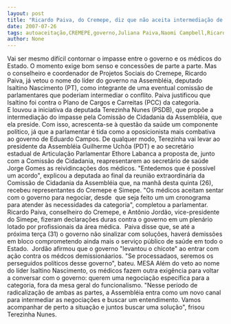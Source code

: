 ```yaml
---
layout: post
title: "Ricardo Paiva, do Cremepe, diz que não aceita intermediação de Isaltino, líder do governo"
date: 2007-07-26
tags: autoaceitação,CREMEPE,governo,Juliana Paiva,Naomi Campbell,Ricardo Salles,Seguradora Líder
author: None
---
```

Vai ser mesmo dif&iacute;cil contornar o impasse entre o governo e os m&eacute;dicos do Estado. O momento exige bom senso e concess&otilde;es de parte a parte. Mas o&nbsp;conselheiro e coordenador&nbsp;de Projetos Sociais do Cremepe, Ricardo Paiva, j&aacute; vetou o nome do l&iacute;der do governo na Assembl&eacute;ia, deputado Isaltino Nascimento (PT), como integrante de uma eventual comiss&atilde;o de parlamentares que poderiam intermediar o conflito.
Paiva justificou que Isaltino foi contra o Plano de Cargos e Carreitas (PCC) da categoria. E&nbsp;louvou a iniciativa da&nbsp;deputada Terezinha Nunes (PSDB), que prop&otilde;e a intermedia&ccedil;&atilde;o do impasse pela Comiss&atilde;o de Cidadania da Assembl&eacute;ia, que ela preside. Com isso, acrescenta-se &agrave; quest&atilde;o da sa&uacute;de um componente pol&iacute;tico, j&aacute; que a parlamentar &eacute; tida como a oposicionista mais combativa ao governo de Eduardo Campos.
De qualquer modo, Terezinha&nbsp;vai levar&nbsp;ao presidente da&nbsp;Assembl&eacute;ia&nbsp;Guilherme Uch&ocirc;a (PDT)&nbsp;e ao secret&aacute;rio estadual&nbsp;de Articula&ccedil;&atilde;o Parlamentar Ethore Labanca a proposta de, junto com a Comiss&atilde;o de Cidadania,&nbsp;reapresentarem ao secret&aacute;rio de sa&uacute;de Jorge Gomes as reividinca&ccedil;&otilde;es dos m&eacute;dicos. 
&quot;Entedemos que &eacute; poss&iacute;vel um acordo&quot;, explicou a deputada ao final da reuni&atilde;o extraordin&aacute;ria da Comiss&atilde;o de Cidadania da Assembl&eacute;ia que, na manh&atilde; desta quinta (26), recebeu representantes do Cremepe e Simepe.
&quot;Os m&eacute;dicos aceitam sentar com o governo para negociar, desde&nbsp; que seja feito um um cronograma para atender &agrave;s necessidades da categoria&quot;, completou a parlamentar.
Ricardo Paiva, conselheiro do Cremepe, e Ant&ocirc;nio Jord&atilde;o, vice-presidente do Simepe, fizeram declara&ccedil;&otilde;es duras contra o governo em um plen&aacute;rio lotado por profissionais da &aacute;rea m&eacute;dica.&nbsp;
Paiva disse que,&nbsp;se at&eacute; a pr&oacute;xima&nbsp;ter&ccedil;a (31) o governo n&atilde;o sinalizar com solu&ccedil;&otilde;es, haver&aacute; demiss&otilde;es em bloco comprometendo ainda mais o servi&ccedil;o p&uacute;blico de sa&uacute;de em todo o Estado.&nbsp;
Jord&atilde;o afirmou que o governo &quot;levantou o chicote&quot; ao entrar com a&ccedil;&atilde;o contra os m&eacute;dcos demission&aacute;arios.&nbsp;&quot;Se processadaos, seremos os perseguidos pol&iacute;ticos desse governo&quot;, bateu.
MESA
Al&eacute;m do veto ao nome do l&iacute;der Isaltino Nascimento, os m&eacute;dicos fazem outra exig&ecirc;ncia para&nbsp;voltar a conversar&nbsp;com o governo:&nbsp;querem uma negocia&ccedil;&atilde;o espec&iacute;fica para a categoria, fora da mesa geral do funcionalismo.
&quot;Nesse per&iacute;odo de radicaliza&ccedil;&atilde;o de ambas as partes, a Assembl&eacute;ia entra como um novo canal para intermediar as negocia&ccedil;&otilde;es e buscar um entendimento. Vamos acompanhar de perto a situa&ccedil;&atilde;o e juntos buscar uma solu&ccedil;&atilde;o&quot;, frisou Terezinha Nunes.  